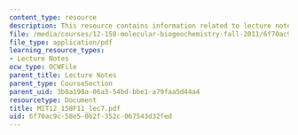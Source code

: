 ```yaml
---
content_type: resource
description: This resource contains information related to lecture notes.
file: /media/courses/12-158-molecular-biogeochemistry-fall-2011/6f70ac9c58e50b2f352c067543d32fed_MIT12_158F11_lec7.pdf
file_type: application/pdf
learning_resource_types:
- Lecture Notes
ocw_type: OCWFile
parent_title: Lecture Notes
parent_type: CourseSection
parent_uid: 3b8a198a-06a3-54bd-bbe1-a79faa5d44a4
resourcetype: Document
title: MIT12_158F11_lec7.pdf
uid: 6f70ac9c-58e5-0b2f-352c-067543d32fed
---
```

